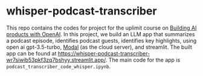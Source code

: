# whisper-podcast-transcriber

This repo contains the codes for project for the uplimit course on [Building AI products with OpenAI](https://uplimit.com/course/building-ai-products-with-openai). In this project, we build an LLM app that summarizes a podcast episode, identifies podcast guests, identifies key highlights, using open ai gpt-3.5-turbo, [Modal](https://modal.com/apps/sschangi/corise-podcast-project) (as the cloud server), and streamlit. The built app can be found at https://whisper-podcast-transcriber-wr7siwib53pkf3zq7bshyy.streamlit.app/. The main code for the app is `podcast_transcriber_code_whisper.ipynb`.

